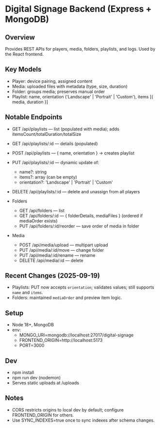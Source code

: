 # Digital Signage Backend (Express + MongoDB)

## Overview
Provides REST APIs for players, media, folders, playlists, and logs. Used by the React frontend.

## Key Models
- Player: device pairing, assigned content
- Media: uploaded files with metadata (type, size, duration)
- Folder: groups media; preserves manual order
- Playlist: name, orientation ('Landscape' | 'Portrait' | 'Custom'), items [{ media, duration }]

## Notable Endpoints
- GET /api/playlists — list (populated with media); adds itemsCount/totalDuration/totalSize
- GET /api/playlists/:id — details (populated)
- POST /api/playlists — { name, orientation } → creates playlist
- PUT /api/playlists/:id — dynamic update of:
  - name?: string
  - items?: array (can be empty)
  - orientation?: 'Landscape' | 'Portrait' | 'Custom'
- DELETE /api/playlists/:id — delete and unassign from all players

- Folders
  - GET /api/folders — list
  - GET /api/folders/:id — { folderDetails, mediaFiles } (ordered if mediaOrder exists)
  - PUT /api/folders/:id/reorder — save order of media in folder

- Media
  - POST /api/media/upload — multipart upload
  - PUT /api/media/:id/move — change folder
  - PUT /api/media/:id/rename — rename
  - DELETE /api/media/:id — delete

## Recent Changes (2025-09-19)
- Playlists: PUT now accepts `orientation`; validates values; still supports `name` and `items`.
- Folders: maintained `mediaOrder` and preview item logic.

## Setup
- Node 18+, MongoDB
- env:
  - MONGO_URI=mongodb://localhost:27017/digital-signage
  - FRONTEND_ORIGIN=http://localhost:5173
  - PORT=3000

## Dev
- npm install
- npm run dev (nodemon)
- Serves static uploads at /uploads

## Notes
- CORS restricts origins to local dev by default; configure FRONTEND_ORIGIN for others.
- Use SYNC_INDEXES=true once to sync indexes after schema changes.
